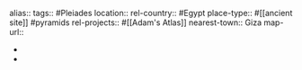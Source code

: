 alias::
tags:: #Pleiades
location::
rel-country:: #Egypt
place-type:: #[[ancient site]] #pyramids
rel-projects:: #[[Adam's Atlas]]
nearest-town:: Giza
map-url::

-
-
